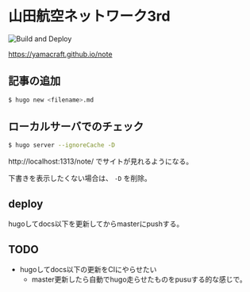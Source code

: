 山田航空ネットワーク3rd
====================

![Build and Deploy](https://github.com/yamacraft/note/workflows/Build%20and%20Deploy/badge.svg)

https://yamacraft.github.io/note

## 記事の追加

```sh
$ hugo new <filename>.md
```

## ローカルサーバでのチェック

```sh
$ hugo server --ignoreCache -D
```

http://localhost:1313/note/ でサイトが見れるようになる。

下書きを表示したくない場合は、 `-D` を削除。

## deploy

hugoしてdocs以下を更新してからmasterにpushする。

## TODO

- hugoしてdocs以下の更新をCIにやらせたい
  - master更新したら自動でhugo走らせたものをpusuする的な感じで。